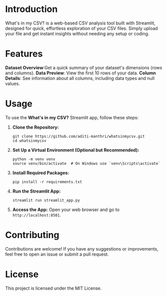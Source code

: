 <h1>Introduction</h1>
What's in my CSV? is a web-based CSV analysis tool built with Streamlit, designed for quick, effortless exploration of your CSV files. Simply upload your file and get instant insights without needing any setup or coding.

<h1>Features</h1>
<a><strong>Dataset Overview</strong></a>:Get a quick summary of your dataset's dimensions (rows and columns).
<a><strong>Data Preview</strong></a>: View the first 10 rows of your data.
<a><strong>Column Details</strong></a>: See information about all columns, including data types and null values.

<h1>Usage</h1>
<p>To use the <strong>What's in my CSV?</strong> Streamlit app, follow these steps:</p>

<ol>
    <li>
        <strong>Clone the Repository:</strong>
        <pre><code>git clone https://github.com/aditi-manthri/whatsinmycsv.git
cd whatsinmycsv</code></pre>
    </li>
    <li>
        <strong>Set Up a Virtual Environment (Optional but Recommended):</strong>
        <pre><code>python -m venv venv
source venv/bin/activate  # On Windows use `venv\Scripts\activate`</code></pre>
    </li>
    <li>
        <strong>Install Required Packages:</strong>
        <pre><code>pip install -r requirements.txt</code></pre>
    </li>
    <li>
        <strong>Run the Streamlit App:</strong>
        <pre><code>streamlit run streamlit_app.py</code></pre>
    </li>
    <li>
        <strong>Access the App:</strong>
        Open your web browser and go to <code>http://localhost:8501</code>.
    </li>
</ol>

<h1>Contributing</h1>
Contributions are welcome! If you have any suggestions or improvements, feel free to open an issue or submit a pull request.

<h1>License</h1>
This project is licensed under the MIT License.
